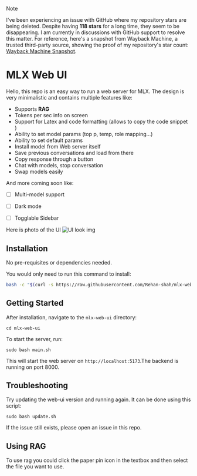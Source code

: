 > [!NOTE]
> I've been experiencing an issue with GitHub where my repository stars are being deleted. Despite having **118 stars** for a long time, they seem to be disappearing. I am currently in discussions with GitHub support to resolve this matter. For reference, here's a snapshot from Wayback Machine, a trusted third-party source, showing the proof of my repository's star count: [Wayback Machine Snapshot](https://web.archive.org/web/20241122063326/https://github.com/Rehan-shah/mlx-web-ui).

# MLX Web UI

Hello, this repo is an easy way to run a web server for MLX. The design is very minimalistic and contains multiple features like:

- Supports **RAG**
- Tokens per sec info on screen
- Support for Latex and code formatting (allows to copy the code snippet )
- Ability to set model params (top p, temp, role mapping...)
- Ability to set default params
- Install model from Web server itself
- Save previous conversations and load from there
- Copy response through a button 
- Chat with models, stop conversation
- Swap models easily

And more coming soon like:

- [ ] Multi-model support
- [ ] Dark mode
- [ ] Togglable Sidebar


Here is photo of the UI
![UI look img](https://i.ibb.co/nLGJ3Z1/New-Chat-Llama.png)

## Installation

No pre-requisites or dependencies needed.

You would only need to run this command to install:

```bash
bash -c "$(curl -s https://raw.githubusercontent.com/Rehan-shah/mlx-web-ui/main/install.sh)"
```

## Getting Started

After installation, navigate to the `mlx-web-ui` directory:

```
cd mlx-web-ui
```

To start the server, run:

```
sudo bash main.sh
```

This will start the web server on `http://localhost:5173`.The backend is running on port 8000. 

## Troubleshooting
Try updating the web-ui version and running again. It can be done using this script:
```
sudo bash update.sh
```

If the issue still exists, please open an issue in this repo.



## Using RAG

To use rag you could click the paper pin icon in the textbox and then select the file you want to use.
